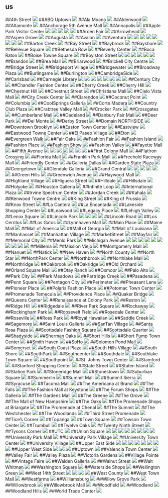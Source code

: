 ## us
##4th Street
<img src="https://www.apple.com/retail/4thstreet/images/hero_large_2x.jpg"/>
##ABQ Uptown
<img src="https://www.apple.com/retail/abquptown/images/hero_large_2x.jpg"/>
##Ala Moana
<img src="https://www.apple.com/retail/alamoana/images/hero_large_2x.jpg"/>
##Alderwood
<img src="https://www.apple.com/retail/alderwood/images/hero_large_2x.jpg"/>
##Altamonte
<img src="https://www.apple.com/retail/altamonte/images/hero_large_2x.jpg"/>
##Anchorage 5th Avenue Mall
<img src="https://www.apple.com/retail/anchorage5thavenuemall/images/hero_large_2x.jpg"/>
##Annapolis
<img src="https://www.apple.com/retail/annapolis/images/hero_large_2x.jpg"/>
##Apple Park Visitor Center
<img src="https://www.apple.com/retail/appleparkvisitorcenter/images/hero_large_2x.jpg"/>
<img src="https://www.apple.com/retail/store/flagship-store/drawer/appleparkvisitorcenter/images/store-drawer-tile-1_large_2x.jpg"/>
<img src="https://www.apple.com/retail/store/flagship-store/drawer/appleparkvisitorcenter/images/store-drawer-tile-2_large_2x.jpg"/>
<img src="https://www.apple.com/retail/store/flagship-store/drawer/appleparkvisitorcenter/images/store-drawer-tile-3_large_2x.jpg"/>
<img src="https://www.apple.com/retail/store/flagship-store/drawer/appleparkvisitorcenter/images/store-drawer-tile-4_large_2x.jpg"/>
##Arden Fair
<img src="https://www.apple.com/retail/ardenfair/images/hero_large_2x.jpg"/>
##Arrowhead
<img src="https://www.apple.com/retail/arrowhead/images/hero_large_2x.jpg"/>
##Aspen Grove
<img src="https://www.apple.com/retail/aspengrove/images/hero_large_2x.jpg"/>
##Augusta
<img src="https://www.apple.com/retail/augusta/images/hero_large_2x.jpg"/>
##Avalon
<img src="https://www.apple.com/retail/avalon/images/hero_large_2x.jpg"/>
##Aventura
<img src="https://www.apple.com/retail/aventura/images/hero_large_2x.jpg"/>
<img src="https://www.apple.com/retail/store/images/galleries/aventura/images/aventura_gallery_image2_large_2x.jpg"/>
<img src="https://www.apple.com/retail/store/images/galleries/aventura/images/aventura_gallery_image3_large_2x.jpg"/>
<img src="https://www.apple.com/retail/store/images/galleries/aventura/images/aventura_gallery_image4_large_2x.jpg"/>
<img src="https://www.apple.com/retail/store/images/galleries/aventura/images/aventura_gallery_image5_large_2x.jpg"/>
<img src="https://www.apple.com/retail/store/images/galleries/aventura/images/aventura_gallery_image6_large_2x.jpg"/>
<img src="https://www.apple.com/retail/store/images/galleries/aventura/images/aventura_gallery_image7_large_2x.jpg"/>
<img src="https://www.apple.com/retail/store/images/galleries/aventura/images/aventura_gallery_image8_large_2x.jpg"/>
##Barton Creek
<img src="https://www.apple.com/retail/bartoncreek/images/hero_large_2x.jpg"/>
##Bay Street
<img src="https://www.apple.com/retail/baystreet/images/hero_large_2x.jpg"/>
##Baybrook
<img src="https://www.apple.com/retail/baybrook/images/hero_large_2x.jpg"/>
##Bayshore
<img src="https://www.apple.com/retail/bayshore/images/hero_large_2x.jpg"/>
##Bellevue Square
<img src="https://www.apple.com/retail/bellevuesquare/images/hero_large_2x.jpg"/>
##Bethesda Row
<img src="https://www.apple.com/retail/bethesdarow/images/hero_large_2x.jpg"/>
##Beverly Center
<img src="https://www.apple.com/retail/beverlycenter/images/hero_large_2x.jpg"/>
##Boca Raton
<img src="https://www.apple.com/retail/bocaraton/images/hero_large_2x.jpg"/>
##Boise Towne Square
<img src="https://www.apple.com/retail/boisetownesquare/images/hero_large_2x.jpg"/>
##Boylston Street
<img src="https://www.apple.com/retail/boylstonstreet/images/hero_large_2x.jpg"/>
<img src="https://www.apple.com/retail/store/images/galleries/boylstonstreet/images/boylston_gallery_image2_large_2x.jpg"/>
<img src="https://www.apple.com/retail/store/images/galleries/boylstonstreet/images/boylston_gallery_image3_large_2x.jpg"/>
<img src="https://www.apple.com/retail/store/images/galleries/boylstonstreet/images/boylston_gallery_image4_large_2x.jpg"/>
<img src="https://www.apple.com/retail/store/images/galleries/boylstonstreet/images/boylston_gallery_image5_large_2x.jpg"/>
<img src="https://www.apple.com/retail/store/images/galleries/boylstonstreet/images/boylston_gallery_image6_large_2x.jpg"/>
##Brandon
<img src="https://www.apple.com/retail/brandon/images/hero_large_2x.jpg"/>
##Brea Mall
<img src="https://www.apple.com/retail/breamall/images/hero_large_2x.jpg"/>
##Briarwood
<img src="https://www.apple.com/retail/briarwood/images/hero_large_2x.jpg"/>
##Brickell City Centre
<img src="https://www.apple.com/retail/brickellcitycentre/images/hero_large_2x.jpg"/>
##Bridge Street
<img src="https://www.apple.com/retail/bridgestreet/images/hero_large_2x.jpg"/>
##Bridgeport Village
<img src="https://www.apple.com/retail/bridgeportvillage/images/hero_large_2x.jpg"/>
##Bridgewater
<img src="https://www.apple.com/retail/bridgewater/images/hero_large_2x.jpg"/>
##Broadway Plaza
<img src="https://www.apple.com/retail/broadwayplaza/images/hero_large_2x.jpg"/>
##Burlingame
<img src="https://www.apple.com/retail/burlingame/images/hero_large_2x.jpg"/>
##Burlington
<img src="https://www.apple.com/retail/burlington/images/hero_large_2x.jpg"/>
##CambridgeSide
<img src="https://www.apple.com/retail/cambridgeside/images/hero_large_2x.jpg"/>
##Carlsbad
<img src="https://www.apple.com/retail/carlsbad/images/hero_large_2x.jpg"/>
##Carnegie Library
<img src="https://www.apple.com/retail/carnegielibrary/images/hero_large_2x.jpg"/>
<img src="https://www.apple.com/retail/store/flagship-store/drawer/carnegielibrary/images/store-drawer-tile-1_large_2x.jpg"/>
<img src="https://www.apple.com/retail/store/flagship-store/drawer/carnegielibrary/images/store-drawer-gallery-1-item-1_large_2x.jpg"/>
<img src="https://www.apple.com/retail/store/flagship-store/drawer/carnegielibrary/images/store-drawer-gallery-1-item-2_large_2x.jpg"/>
<img src="https://www.apple.com/retail/store/flagship-store/drawer/carnegielibrary/images/store-drawer-gallery-1-item-3_large_2x.jpg"/>
<img src="https://www.apple.com/retail/store/flagship-store/drawer/carnegielibrary/images/store-drawer-gallery-1-item-4_large_2x.jpg"/>
<img src="https://www.apple.com/retail/store/flagship-store/drawer/carnegielibrary/images/store-drawer-gallery-1-item-5_large_2x.jpg"/>
<img src="https://www.apple.com/retail/store/flagship-store/drawer/carnegielibrary/images/store-drawer-tile-2_large_2x.jpg"/>
##Century City
<img src="https://www.apple.com/retail/centurycity/images/hero_large_2x.jpg"/>
##Chandler Fashion Center
<img src="https://www.apple.com/retail/chandlerfashioncenter/images/hero_large_2x.jpg"/>
##Cherry Creek
<img src="https://www.apple.com/retail/cherrycreek/images/hero_large_2x.jpg"/>
##Cherry Hill
<img src="https://www.apple.com/retail/cherryhill/images/hero_large_2x.jpg"/>
##Chestnut Hill
<img src="https://www.apple.com/retail/chestnuthill/images/hero_large_2x.jpg"/>
##Chestnut Street
<img src="https://www.apple.com/retail/chestnutstreet/images/hero_large_2x.jpg"/>
##Christiana Mall
<img src="https://www.apple.com/retail/christianamall/images/hero_large_2x.jpg"/>
##Cielo Vista Mall
<img src="https://www.apple.com/retail/cielovistamall/images/hero_large_2x.jpg"/>
##City Creek Center
<img src="https://www.apple.com/retail/citycreekcenter/images/hero_large_2x.jpg"/>
##Clarendon
<img src="https://www.apple.com/retail/clarendon/images/hero_large_2x.jpg"/>
##Coconut Point
<img src="https://www.apple.com/retail/coconutpoint/images/hero_large_2x.jpg"/>
##Columbia
<img src="https://www.apple.com/retail/columbia/images/hero_large_2x.jpg"/>
##CoolSprings Galleria
<img src="https://www.apple.com/retail/coolspringsgalleria/images/hero_large_2x.jpg"/>
##Corte Madera
<img src="https://www.apple.com/retail/cortemadera/images/hero_large_2x.jpg"/>
##Country Club Plaza
<img src="https://www.apple.com/retail/countryclubplaza/images/hero_large_2x.jpg"/>
##Crabtree Valley Mall
<img src="https://www.apple.com/retail/crabtreevalleymall/images/map_large_2x.jpg"/>
##Crocker Park
<img src="https://www.apple.com/retail/crockerpark/images/hero_large_2x.jpg"/>
##Crossgates
<img src="https://www.apple.com/retail/crossgates/images/hero_large_2x.jpg"/>
##Cumberland Mall
<img src="https://www.apple.com/retail/cumberlandmall/images/hero_large_2x.jpg"/>
##Dadeland
<img src="https://www.apple.com/retail/dadeland/images/hero_large_2x.jpg"/>
##Danbury Fair Mall
<img src="https://www.apple.com/retail/danburyfairmall/images/hero_large_2x.jpg"/>
##Deer Park
<img src="https://www.apple.com/retail/deerpark/images/hero_large_2x.jpg"/>
##Del Monte
<img src="https://www.apple.com/retail/delmonte/images/hero_large_2x.jpg"/>
##Derby Street
<img src="https://www.apple.com/retail/derbystreet/images/hero_large_2x.jpg"/>
##Domain NORTHSIDE
<img src="https://www.apple.com/retail/domainnorthside/images/hero_large_2x.jpg"/>
##Downtown Brooklyn
<img src="https://www.apple.com/retail/downtownbrooklyn/images/hero_large_2x.jpg"/>
##Easton Town Center
<img src="https://www.apple.com/retail/eastontowncenter/images/hero_large_2x.jpg"/>
##Eastview
<img src="https://www.apple.com/retail/eastview/images/hero_large_2x.jpg"/>
##Eastwood Towne Center
<img src="https://www.apple.com/retail/eastwoodtownecenter/images/hero_large_2x.jpg"/>
##El Paseo Village
<img src="https://www.apple.com/retail/elpaseovillage/images/hero_large_2x.jpg"/>
##Eton
<img src="https://www.apple.com/retail/eton/images/hero_large_2x.jpg"/>
##Evergreen Walk
<img src="https://www.apple.com/retail/evergreenwalk/images/hero_large_2x.jpg"/>
##Fair Oaks
<img src="https://www.apple.com/retail/fairoaks/images/hero_large_2x.jpg"/>
##Fashion Fair
<img src="https://www.apple.com/retail/fashionfair/images/hero_large_2x.jpg"/>
##Fashion Island
<img src="https://www.apple.com/retail/fashionisland/images/hero_large_2x.jpg"/>
##Fashion Place
<img src="https://www.apple.com/retail/fashionplace/images/hero_large_2x.jpg"/>
##Fashion Show
<img src="https://www.apple.com/retail/fashionshow/images/hero_large_2x.jpg"/>
##Fashion Valley
<img src="https://www.apple.com/retail/fashionvalley/images/hero_large_2x.jpg"/>
##Fayette Mall
<img src="https://www.apple.com/retail/fayettemall/images/hero_large_2x.jpg"/>
##Fifth Avenue
<img src="https://www.apple.com/retail/fifthavenue/images/hero_large_2x.jpg"/>
<img src="https://www.apple.com/retail/store/flagship-store/drawer/fifthavenue/images/store-drawer-gallery-1-item-1_large_2x.jpg"/>
<img src="https://www.apple.com/retail/store/flagship-store/drawer/fifthavenue/images/store-drawer-gallery-1-item-2_large_2x.jpg"/>
<img src="https://www.apple.com/retail/store/flagship-store/drawer/fifthavenue/images/store-drawer-gallery-2-item-1_large_2x.jpg"/>
<img src="https://www.apple.com/retail/store/flagship-store/drawer/fifthavenue/images/store-drawer-gallery-2-item-2_large_2x.jpg"/>
<img src="https://www.apple.com/retail/store/flagship-store/drawer/fifthavenue/images/store-drawer-gallery-3-item-1_large_2x.jpg"/>
<img src="https://www.apple.com/retail/store/flagship-store/drawer/fifthavenue/images/store-drawer-gallery-3-item-2_large_2x.jpg"/>
##First Colony Mall
<img src="https://www.apple.com/retail/firstcolonymall/images/hero_large_2x.jpg"/>
##FlatIron Crossing
<img src="https://www.apple.com/retail/flatironcrossing/images/hero_large_2x.jpg"/>
##Florida Mall
<img src="https://www.apple.com/retail/floridamall/images/hero_large_2x.jpg"/>
##Franklin Park Mall
<img src="https://www.apple.com/retail/franklinparkmall/images/hero_large_2x.jpg"/>
##Freehold Raceway Mall
<img src="https://www.apple.com/retail/freeholdracewaymall/images/hero_large_2x.jpg"/>
##Friendly Center
<img src="https://www.apple.com/retail/friendlycenter/images/hero_large_2x.jpg"/>
##Galleria Dallas
<img src="https://www.apple.com/retail/galleriadallas/images/hero_large_2x.jpg"/>
##Garden State Plaza
<img src="https://www.apple.com/retail/gardenstateplaza/images/hero_large_2x.jpg"/>
##Georgetown
<img src="https://www.apple.com/retail/georgetown/images/hero_large_2x.jpg"/>
##Glendale Galleria
<img src="https://www.apple.com/retail/glendalegalleria/images/hero_large_2x.jpg"/>
##Grand Central
<img src="https://www.apple.com/retail/grandcentral/images/hero_large_2x.jpg"/>
<img src="https://www.apple.com/retail/store/images/galleries/grandcentral/images/grandcentral_gallery_image2_large_2x.jpg"/>
<img src="https://www.apple.com/retail/store/images/galleries/grandcentral/images/grandcentral_gallery_image3_large_2x.jpg"/>
<img src="https://www.apple.com/retail/store/images/galleries/grandcentral/images/grandcentral_gallery_image4_large_2x.jpg"/>
<img src="https://www.apple.com/retail/store/images/galleries/grandcentral/images/grandcentral_gallery_image5_large_2x.jpg"/>
<img src="https://www.apple.com/retail/store/images/galleries/grandcentral/images/grandcentral_gallery_image6_large_2x.jpg"/>
##Green Hills
<img src="https://www.apple.com/retail/greenhills/images/hero_large_2x.jpg"/>
##Greenwich Avenue
<img src="https://www.apple.com/retail/greenwichavenue/images/hero_large_2x.jpg"/>
##Haywood Mall
<img src="https://www.apple.com/retail/haywoodmall/images/hero_large_2x.jpg"/>
##Highland Village
<img src="https://www.apple.com/retail/highlandvillage/images/hero_large_2x.jpg"/>
##Higuera Street
<img src="https://www.apple.com/retail/higuerastreet/images/hero_large_2x.jpg"/>
##Hilldale
<img src="https://www.apple.com/retail/hilldale/images/hero_large_2x.jpg"/>
##Hillsdale
<img src="https://www.apple.com/retail/hillsdale/images/hero_large_2x.jpg"/>
##Holyoke
<img src="https://www.apple.com/retail/holyoke/images/hero_large_2x.jpg"/>
##Houston Galleria
<img src="https://www.apple.com/retail/houstongalleria/images/hero_large_2x.jpg"/>
##Infinite Loop
<img src="https://www.apple.com/retail/infiniteloop/images/hero_large_2x.jpg"/>
##International Plaza
<img src="https://www.apple.com/retail/internationalplaza/images/hero_large_2x.jpg"/>
##Irvine Spectrum Center
<img src="https://www.apple.com/retail/irvinespectrumcenter/images/hero_large_2x.jpg"/>
##Jordan Creek
<img src="https://www.apple.com/retail/jordancreek/images/hero_large_2x.jpg"/>
##Kahala
<img src="https://www.apple.com/retail/kahala/images/hero_large_2x.jpg"/>
##Kenwood Towne Centre
<img src="https://www.apple.com/retail/kenwoodtownecentre/images/hero_large_2x.jpg"/>
##King Street
<img src="https://www.apple.com/retail/kingstreet/images/hero_large_2x.jpg"/>
##King of Prussia
<img src="https://www.apple.com/retail/kingofprussia/images/hero_large_2x.jpg"/>
##Knox Street
<img src="https://www.apple.com/retail/knoxstreet/images/hero_large_2x.jpg"/>
##La Cantera
<img src="https://www.apple.com/retail/lacantera/images/hero_large_2x.jpg"/>
##La Encantada
<img src="https://www.apple.com/retail/laencantada/images/hero_large_2x.jpg"/>
##Lakeside Shopping Center
<img src="https://www.apple.com/retail/lakesideshoppingcenter/images/hero_large_2x.jpg"/>
##Leawood
<img src="https://www.apple.com/retail/leawood/images/hero_large_2x.jpg"/>
##Legacy Place
<img src="https://www.apple.com/retail/legacyplace/images/hero_large_2x.jpg"/>
##Lehigh Valley
<img src="https://www.apple.com/retail/lehighvalley/images/hero_large_2x.jpg"/>
##Lenox Square
<img src="https://www.apple.com/retail/lenoxsquare/images/hero_large_2x.jpg"/>
##Lincoln Park
<img src="https://www.apple.com/retail/lincolnpark/images/hero_large_2x.jpg"/>
<img src="https://www.apple.com/retail/store/images/galleries/lincolnpark/images/lincolnpark_gallery_image2_large_2x.jpg"/>
<img src="https://www.apple.com/retail/store/images/galleries/lincolnpark/images/lincolnpark_gallery_image3_large_2x.jpg"/>
<img src="https://www.apple.com/retail/store/images/galleries/lincolnpark/images/lincolnpark_gallery_image4_large_2x.jpg"/>
##Lincoln Road
<img src="https://www.apple.com/retail/lincolnroad/images/hero_large_2x.jpg"/>
##Los Cerritos
<img src="https://www.apple.com/retail/loscerritos/images/hero_large_2x.jpg"/>
##Los Gatos
<img src="https://www.apple.com/retail/losgatos/images/hero_large_2x.jpg"/>
##Lynnhaven Mall
<img src="https://www.apple.com/retail/lynnhavenmall/images/hero_large_2x.jpg"/>
##Main Place
<img src="https://www.apple.com/retail/mainplace/images/hero_large_2x.jpg"/>
##Maine Mall
<img src="https://www.apple.com/retail/mainemall/images/hero_large_2x.jpg"/>
##Mall of America
<img src="https://www.apple.com/retail/mallofamerica/images/hero_large_2x.jpg"/>
##Mall of Georgia
<img src="https://www.apple.com/retail/mallofgeorgia/images/hero_large_2x.jpg"/>
##Mall of Louisiana
<img src="https://www.apple.com/retail/malloflouisiana/images/hero_large_2x.jpg"/>
##Manhasset
<img src="https://www.apple.com/retail/manhasset/images/hero_large_2x.jpg"/>
##Manhattan Village
<img src="https://www.apple.com/retail/manhattanvillage/images/hero_large_2x.jpg"/>
##MarketStreet
<img src="https://www.apple.com/retail/marketstreet/images/hero_large_2x.jpg"/>
##Mayfair
<img src="https://www.apple.com/retail/mayfair/images/hero_large_2x.jpg"/>
##Memorial City
<img src="https://www.apple.com/retail/memorialcity/images/hero_large_2x.jpg"/>
##Menlo Park
<img src="https://www.apple.com/retail/menlopark/images/hero_large_2x.jpg"/>
##Michigan Avenue
<img src="https://www.apple.com/retail/michiganavenue/images/hero_large_2x.jpg"/>
<img src="https://www.apple.com/retail/store/flagship-store/drawer/michiganavenue/images/store-drawer-tile-1_large_2x.jpg"/>
<img src="https://www.apple.com/retail/store/flagship-store/drawer/michiganavenue/images/store-drawer-gallery-1-item-1_large_2x.jpg"/>
<img src="https://www.apple.com/retail/store/flagship-store/drawer/michiganavenue/images/store-drawer-gallery-1-item-2_large_2x.jpg"/>
<img src="https://www.apple.com/retail/store/flagship-store/drawer/michiganavenue/images/store-drawer-gallery-1-item-3_large_2x.jpg"/>
<img src="https://www.apple.com/retail/store/flagship-store/drawer/michiganavenue/images/store-drawer-gallery-1-item-4_large_2x.jpg"/>
<img src="https://www.apple.com/retail/store/flagship-store/drawer/michiganavenue/images/store-drawer-gallery-2-item-1_large_2x.jpg"/>
<img src="https://www.apple.com/retail/store/flagship-store/drawer/michiganavenue/images/store-drawer-gallery-2-item-2_large_2x.jpg"/>
<img src="https://www.apple.com/retail/store/flagship-store/drawer/michiganavenue/images/store-drawer-gallery-2-item-3_large_2x.jpg"/>
<img src="https://www.apple.com/retail/store/flagship-store/drawer/michiganavenue/images/store-drawer-gallery-2-item-4_large_2x.jpg"/>
##Millenia
<img src="https://www.apple.com/retail/millenia/images/hero_large_2x.jpg"/>
##Mission Viejo
<img src="https://www.apple.com/retail/missionviejo/images/hero_large_2x.jpg"/>
##Montgomery Mall
<img src="https://www.apple.com/retail/montgomerymall/images/hero_large_2x.jpg"/>
##Nanuet
<img src="https://www.apple.com/retail/nanuet/images/hero_large_2x.jpg"/>
##Natick
<img src="https://www.apple.com/retail/natick/images/hero_large_2x.jpg"/>
##New Haven
<img src="https://www.apple.com/retail/newhaven/images/hero_large_2x.jpg"/>
##North County
<img src="https://www.apple.com/retail/northcounty/images/hero_large_2x.jpg"/>
##North Star
<img src="https://www.apple.com/retail/northstar/images/hero_large_2x.jpg"/>
##NorthPark Center
<img src="https://www.apple.com/retail/northparkcenter/images/hero_large_2x.jpg"/>
##Northbrook
<img src="https://www.apple.com/retail/northbrook/images/hero_large_2x.jpg"/>
##Northlake Mall
<img src="https://www.apple.com/retail/northlakemall/images/hero_large_2x.jpg"/>
##Northridge
<img src="https://www.apple.com/retail/northridge/images/hero_large_2x.jpg"/>
##Oakbrook
<img src="https://www.apple.com/retail/oakbrook/images/hero_large_2x.jpg"/>
##Oakridge
<img src="https://www.apple.com/retail/oakridge/images/hero_large_2x.jpg"/>
##Old Orchard
<img src="https://www.apple.com/retail/oldorchard/images/hero_large_2x.jpg"/>
##Orland Square Mall
<img src="https://www.apple.com/retail/orlandsquaremall/images/hero_large_2x.jpg"/>
##Otay Ranch
<img src="https://www.apple.com/retail/otayranch/images/hero_large_2x.jpg"/>
##Oxmoor
<img src="https://www.apple.com/retail/oxmoor/images/hero_large_2x.jpg"/>
##Palo Alto
<img src="https://www.apple.com/retail/paloalto/images/hero_large_2x.jpg"/>
##Park City
<img src="https://www.apple.com/retail/parkcity/images/hero_large_2x.jpg"/>
##Park Meadows
<img src="https://www.apple.com/retail/parkmeadows/images/hero_large_2x.jpg"/>
##Partridge Creek
<img src="https://www.apple.com/retail/partridgecreek/images/hero_large_2x.jpg"/>
##Pasadena
<img src="https://www.apple.com/retail/pasadena/images/hero_large_2x.jpg"/>
##Penn Square
<img src="https://www.apple.com/retail/pennsquare/images/hero_large_2x.jpg"/>
##Pentagon City
<img src="https://www.apple.com/retail/pentagoncity/images/hero_large_2x.jpg"/>
##Perimeter
<img src="https://www.apple.com/retail/perimeter/images/hero_large_2x.jpg"/>
##Pheasant Lane
<img src="https://www.apple.com/retail/pheasantlane/images/hero_large_2x.jpg"/>
##Pioneer Place
<img src="https://www.apple.com/retail/pioneerplace/images/hero_large_2x.jpg"/>
##Polaris Fashion Place
<img src="https://www.apple.com/retail/polarisfashionplace/images/hero_large_2x.jpg"/>
##Potomac Town Center
<img src="https://www.apple.com/retail/potomactowncenter/images/hero_large_2x.jpg"/>
##Promenade Temecula
<img src="https://www.apple.com/retail/promenadetemecula/images/hero_large_2x.jpg"/>
##Providence Place
<img src="https://www.apple.com/retail/providenceplace/images/hero_large_2x.jpg"/>
##Quaker Bridge
<img src="https://www.apple.com/retail/quakerbridge/images/hero_large_2x.jpg"/>
##Queens Center
<img src="https://www.apple.com/retail/queenscenter/images/hero_large_2x.jpg"/>
##Renaissance at Colony Park
<img src="https://www.apple.com/retail/renaissanceatcolonypark/images/hero_large_2x.jpg"/>
##Reston
<img src="https://www.apple.com/retail/reston/images/hero_large_2x.jpg"/>
##Ridge Hill
<img src="https://www.apple.com/retail/ridgehill/images/hero_large_2x.jpg"/>
##Ridgedale
<img src="https://www.apple.com/retail/ridgedale/images/hero_large_2x.jpg"/>
##River Park Square
<img src="https://www.apple.com/retail/riverparksquare/images/hero_large_2x.jpg"/>
##Rockaway
<img src="https://www.apple.com/retail/rockaway/images/hero_large_2x.jpg"/>
##Rockingham Park
<img src="https://www.apple.com/retail/rockinghampark/images/hero_large_2x.jpg"/>
##Roosevelt Field
<img src="https://www.apple.com/retail/rooseveltfield/images/hero_large_2x.jpg"/>
##Rosedale Center
<img src="https://www.apple.com/retail/rosedalecenter/images/hero_large_2x.jpg"/>
##Roseville
<img src="https://www.apple.com/retail/roseville/images/hero_large_2x.jpg"/>
##Ross Park
<img src="https://www.apple.com/retail/rosspark/images/hero_large_2x.jpg"/>
##Royal Hawaiian
<img src="https://www.apple.com/retail/royalhawaiian/images/hero_large_2x.jpg"/>
##Saddle Creek
<img src="https://www.apple.com/retail/saddlecreek/images/hero_large_2x.jpg"/>
##Sagemore
<img src="https://www.apple.com/retail/sagemore/images/hero_large_2x.jpg"/>
##Saint Louis Galleria
<img src="https://www.apple.com/retail/saintlouisgalleria/images/hero_large_2x.jpg"/>
##SanTan Village
<img src="https://www.apple.com/retail/santanvillage/images/hero_large_2x.jpg"/>
##Santa Rosa Plaza
<img src="https://www.apple.com/retail/santarosaplaza/images/hero_large_2x.jpg"/>
##Scottsdale Fashion Square
<img src="https://www.apple.com/retail/scottsdalefashionsquare/images/hero_large_2x.jpg"/>
##Scottsdale Quarter
<img src="https://www.apple.com/retail/scottsdalequarter/images/hero_large_2x.jpg"/>
##Shadyside
<img src="https://www.apple.com/retail/shadyside/images/hero_large_2x.jpg"/>
##Sherman Oaks
<img src="https://www.apple.com/retail/shermanoaks/images/hero_large_2x.jpg"/>
##Short Hills
<img src="https://www.apple.com/retail/shorthills/images/hero_large_2x.jpg"/>
##Short Pump Town Center
<img src="https://www.apple.com/retail/shortpumptowncenter/images/hero_large_2x.jpg"/>
##Smith Haven
<img src="https://www.apple.com/retail/smithhaven/images/hero_large_2x.jpg"/>
##SoHo
<img src="https://www.apple.com/retail/soho/images/hero_large_2x.jpg"/>
##Solomon Pond Mall
<img src="https://www.apple.com/retail/solomonpondmall/images/hero_large_2x.jpg"/>
##Somerset
<img src="https://www.apple.com/retail/somerset/images/hero_large_2x.jpg"/>
##South Coast Plaza
<img src="https://www.apple.com/retail/southcoastplaza/images/hero_large_2x.jpg"/>
##South Hills Village
<img src="https://www.apple.com/retail/southhillsvillage/images/hero_large_2x.jpg"/>
##South Shore
<img src="https://www.apple.com/retail/southshore/images/hero_large_2x.jpg"/>
##SouthPark
<img src="https://www.apple.com/retail/southpark/images/hero_large_2x.jpg"/>
##Southcenter
<img src="https://www.apple.com/retail/southcenter/images/hero_large_2x.jpg"/>
##Southdale
<img src="https://www.apple.com/retail/southdale/images/hero_large_2x.jpg"/>
##Southlake Town Square
<img src="https://www.apple.com/retail/southlaketownsquare/images/hero_large_2x.jpg"/>
##Southpoint
<img src="https://www.apple.com/retail/southpoint/images/hero_large_2x.jpg"/>
##St. Johns Town Center
<img src="https://www.apple.com/retail/stjohnstowncenter/images/hero_large_2x.jpg"/>
##Stamford
<img src="https://www.apple.com/retail/stamford/images/hero_large_2x.jpg"/>
##Stanford Shopping Center
<img src="https://www.apple.com/retail/stanfordshoppingcenter/images/hero_large_2x.jpg"/>
##State Street
<img src="https://www.apple.com/retail/statestreet/images/hero_large_2x.jpg"/>
##Staten Island
<img src="https://www.apple.com/retail/statenisland/images/hero_large_2x.jpg"/>
##Station Park
<img src="https://www.apple.com/retail/stationpark/images/hero_large_2x.jpg"/>
##Stoneridge Mall
<img src="https://www.apple.com/retail/stoneridgemall/images/hero_large_2x.jpg"/>
##Stonestown
<img src="https://www.apple.com/retail/stonestown/images/hero_large_2x.jpg"/>
##Suburban Square
<img src="https://www.apple.com/retail/suburbansquare/images/hero_large_2x.jpg"/>
##Summerlin
<img src="https://www.apple.com/retail/summerlin/images/hero_large_2x.jpg"/>
##Summit Mall
<img src="https://www.apple.com/retail/summitmall/images/hero_large_2x.jpg"/>
##Summit Sierra
<img src="https://www.apple.com/retail/summitsierra/images/hero_large_2x.jpg"/>
##Syracuse
<img src="https://www.apple.com/retail/syracuse/images/hero_large_2x.jpg"/>
##Tacoma Mall
<img src="https://www.apple.com/retail/tacomamall/images/hero_large_2x.jpg"/>
##The Americana at Brand
<img src="https://www.apple.com/retail/theamericanaatbrand/images/hero_large_2x.jpg"/>
##The Falls
<img src="https://www.apple.com/retail/thefalls/images/hero_large_2x.jpg"/>
##The Fashion Mall at Keystone
<img src="https://www.apple.com/retail/thefashionmallatkeystone/images/hero_large_2x.jpg"/>
##The Forum Shops
<img src="https://www.apple.com/retail/theforumshops/images/hero_large_2x.jpg"/>
##The Galleria
<img src="https://www.apple.com/retail/thegalleria/images/hero_large_2x.jpg"/>
##The Gardens Mall
<img src="https://www.apple.com/retail/thegardensmall/images/hero_large_2x.jpg"/>
##The Greene
<img src="https://www.apple.com/retail/thegreene/images/hero_large_2x.jpg"/>
##The Grove
<img src="https://www.apple.com/retail/thegrove/images/hero_large_2x.jpg"/>
##The Mall of New Hampshire
<img src="https://www.apple.com/retail/themallofnewhampshire/images/hero_large_2x.jpg"/>
##The Oaks
<img src="https://www.apple.com/retail/theoaks/images/hero_large_2x.jpg"/>
##The Promenade Shops at Briargate
<img src="https://www.apple.com/retail/thepromenadeshopsatbriargate/images/hero_large_2x.jpg"/>
##The Promenade at Chenal
<img src="https://www.apple.com/retail/thepromenadeatchenal/images/hero_large_2x.jpg"/>
##The Summit
<img src="https://www.apple.com/retail/thesummit/images/hero_large_2x.jpg"/>
##The Westchester
<img src="https://www.apple.com/retail/thewestchester/images/hero_large_2x.jpg"/>
##The Woodlands
<img src="https://www.apple.com/retail/thewoodlands/images/hero_large_2x.jpg"/>
##Third Street Promenade
<img src="https://www.apple.com/retail/thirdstreetpromenade/images/hero_large_2x.jpg"/>
##Tice’s Corner
<img src="https://www.apple.com/retail/ticescorner/images/hero_large_2x.jpg"/>
##Topanga
<img src="https://www.apple.com/retail/topanga/images/hero_large_2x.jpg"/>
##Town Square
<img src="https://www.apple.com/retail/townsquare/images/hero_large_2x.jpg"/>
##Towson Town Center
<img src="https://www.apple.com/retail/towsontowncenter/images/hero_large_2x.jpg"/>
##Trumbull
<img src="https://www.apple.com/retail/trumbull/images/hero_large_2x.jpg"/>
##Twelve Oaks
<img src="https://www.apple.com/retail/twelveoaks/images/hero_large_2x.jpg"/>
##Twenty Ninth Street
<img src="https://www.apple.com/retail/twentyninthstreet/images/hero_large_2x.jpg"/>
##Tysons Corner
<img src="https://www.apple.com/retail/tysonscorner/images/hero_large_2x.jpg"/>
##UTC
<img src="https://www.apple.com/retail/utc/images/hero_large_2x.jpg"/>
##Union Square
<img src="https://www.apple.com/retail/unionsquare/images/hero_large_2x.jpg"/>
<img src="https://www.apple.com/retail/store/images/galleries/unionsquare/images/02_apple_union_square_023_large_2x.jpg"/>
<img src="https://www.apple.com/retail/store/images/galleries/unionsquare/images/03_apple_union_square_039_large_2x.jpg"/>
<img src="https://www.apple.com/retail/store/images/galleries/unionsquare/images/04_apple_union_square_016_large_2x.jpg"/>
<img src="https://www.apple.com/retail/store/images/galleries/unionsquare/images/05_apple_union_square_003_large_2x.jpg"/>
<img src="https://www.apple.com/retail/store/images/galleries/unionsquare/images/06_apple_union_square_010_large_2x.jpg"/>
<img src="https://www.apple.com/retail/store/images/galleries/unionsquare/images/07_apple_union_square_042_large_2x.jpg"/>
<img src="https://www.apple.com/retail/store/images/galleries/unionsquare/images/08_apple_union_square_028_large_2x.jpg"/>
##University Park Mall
<img src="https://www.apple.com/retail/universityparkmall/images/hero_large_2x.jpg"/>
##University Park Village
<img src="https://www.apple.com/retail/universityparkvillage/images/hero_large_2x.jpg"/>
##University Town Center
<img src="https://www.apple.com/retail/universitytowncenter/images/hero_large_2x.jpg"/>
##University Village
<img src="https://www.apple.com/retail/universityvillage/images/hero_large_2x.jpg"/>
##Upper East Side
<img src="https://www.apple.com/retail/uppereastside/images/hero_large_2x.jpg"/>
<img src="https://www.apple.com/retail/store/images/galleries/uppereastside/images/ues_gallery_image2_large_2x.jpg"/>
<img src="https://www.apple.com/retail/store/images/galleries/uppereastside/images/ues_gallery_image3_large_2x.jpg"/>
<img src="https://www.apple.com/retail/store/images/galleries/uppereastside/images/ues_gallery_image4_large_2x.jpg"/>
<img src="https://www.apple.com/retail/store/images/galleries/uppereastside/images/ues_gallery_image5_large_2x.jpg"/>
<img src="https://www.apple.com/retail/store/images/galleries/uppereastside/images/ues_gallery_image6_large_2x.jpg"/>
<img src="https://www.apple.com/retail/store/images/galleries/uppereastside/images/ues_gallery_image7_large_2x.jpg"/>
<img src="https://www.apple.com/retail/store/images/galleries/uppereastside/images/ues_gallery_image8_large_2x.jpg"/>
##Upper West Side
<img src="https://www.apple.com/retail/upperwestside/images/hero_large_2x.jpg"/>
<img src="https://www.apple.com/retail/store/images/galleries/upperwestside/images/uws_gallery_image2_large_2x.jpg"/>
<img src="https://www.apple.com/retail/store/images/galleries/upperwestside/images/uws_gallery_image3_large_2x.jpg"/>
##Uptown
<img src="https://www.apple.com/retail/uptown/images/hero_large_2x.jpg"/>
##Valencia Town Center
<img src="https://www.apple.com/retail/valenciatowncenter/images/hero_large_2x.jpg"/>
##Valley Fair
<img src="https://www.apple.com/retail/valleyfair/images/hero_large_2x.jpg"/>
##Valley Plaza
<img src="https://www.apple.com/retail/valleyplaza/images/hero_large_2x.jpg"/>
##Victoria Gardens
<img src="https://www.apple.com/retail/victoriagardens/images/hero_large_2x.jpg"/>
##Village Pointe
<img src="https://www.apple.com/retail/villagepointe/images/hero_large_2x.jpg"/>
##Vintage Faire
<img src="https://www.apple.com/retail/vintagefaire/images/hero_large_2x.jpg"/>
##Walden Galleria
<img src="https://www.apple.com/retail/waldengalleria/images/hero_large_2x.jpg"/>
##Walnut Street
<img src="https://www.apple.com/retail/walnutstreet/images/hero_large_2x.jpg"/>
##Walt Whitman
<img src="https://www.apple.com/retail/waltwhitman/images/hero_large_2x.jpg"/>
##Washington Square
<img src="https://www.apple.com/retail/washingtonsquare/images/hero_large_2x.jpg"/>
##Waterside Shops
<img src="https://www.apple.com/retail/watersideshops/images/hero_large_2x.jpg"/>
##Wellington Green
<img src="https://www.apple.com/retail/wellingtongreen/images/hero_large_2x.jpg"/>
##West 14th Street
<img src="https://www.apple.com/retail/west14thstreet/images/hero_large_2x.jpg"/>
<img src="https://www.apple.com/retail/store/images/galleries/west14thstreet/images/west14thstreet_gallery_image2_large_2x.jpg"/>
<img src="https://www.apple.com/retail/store/images/galleries/uppereastside/images/ues_gallery_image1_large_2x.jpg"/>
<img src="https://www.apple.com/retail/store/images/galleries/west14thstreet/images/west14thstreet_gallery_image4_large_2x.jpg"/>
##West County
<img src="https://www.apple.com/retail/westcounty/images/hero_large_2x.jpg"/>
##West Town Mall
<img src="https://www.apple.com/retail/westtownmall/images/hero_large_2x.jpg"/>
##Westfarms
<img src="https://www.apple.com/retail/westfarms/images/hero_large_2x.jpg"/>
##Williamsburg
<img src="https://www.apple.com/retail/williamsburg/images/hero_large_2x.jpg"/>
##Willow Grove Park
<img src="https://www.apple.com/retail/willowgrovepark/images/hero_large_2x.jpg"/>
##Willowbrook
<img src="https://www.apple.com/retail/willowbrook/images/hero_large_2x.jpg"/>
##Willowbrook Mall
<img src="https://www.apple.com/retail/willowbrookmall/images/hero_large_2x.jpg"/>
##Woodfield
<img src="https://www.apple.com/retail/woodfield/images/hero_large_2x.jpg"/>
##Woodland
<img src="https://www.apple.com/retail/woodland/images/hero_large_2x.jpg"/>
##Woodland Hills
<img src="https://www.apple.com/retail/woodlandhills/images/hero_large_2x.jpg"/>
##World Trade Center
<img src="https://www.apple.com/retail/worldtradecenter/images/hero_large_2x.jpg"/>
